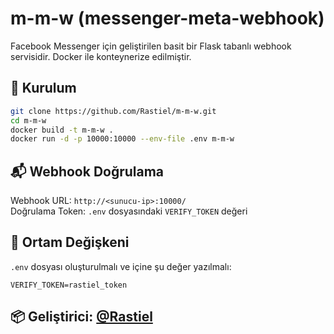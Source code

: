 # m-m-w (messenger-meta-webhook)

Facebook Messenger için geliştirilen basit bir Flask tabanlı webhook servisidir. Docker ile konteynerize edilmiştir.

## 🔧 Kurulum

```bash
git clone https://github.com/Rastiel/m-m-w.git
cd m-m-w
docker build -t m-m-w .
docker run -d -p 10000:10000 --env-file .env m-m-w
```

## 📬 Webhook Doğrulama

Webhook URL: `http://<sunucu-ip>:10000/`  
Doğrulama Token: `.env` dosyasındaki `VERIFY_TOKEN` değeri

## 📂 Ortam Değişkeni

`.env` dosyası oluşturulmalı ve içine şu değer yazılmalı:

```env
VERIFY_TOKEN=rastiel_token
```

## 📦 Geliştirici: [@Rastiel](https://github.com/Rastiel)
